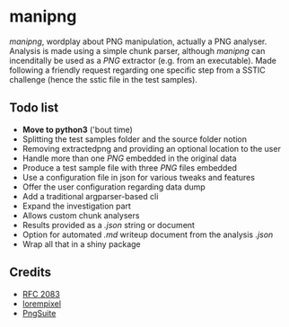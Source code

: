 manipng
=======

_manipng_, wordplay about PNG manipulation, actually a PNG analyser. Analysis is made using a simple chunk parser, although _manipng_ can incenditally be used as a _PNG_ extractor (e.g. from an executable). Made following a friendly request regarding one specific step from a SSTIC challenge (hence the sstic file in the test samples).


Todo list
---------

- **Move to python3** ('bout time)
- Splitting the test samples folder and the source folder notion
- Removing extractedpng and providing an optional location to the user
- Handle more than one _PNG_ embedded in the original data
- Produce a test sample file with three _PNG_ files embedded
- Use a configuration file in json for various tweaks and features
- Offer the user configuration regarding data dump
- Add a traditional argparser-based cli
- Expand the investigation part
- Allows custom chunk analysers
- Results provided as a _.json_ string or document
- Option for automated _.md_ writeup document from the analysis _.json_
- Wrap all that in a shiny package


Credits
---------

- [RFC 2083](https://tools.ietf.org/html/rfc2083)
- [lorempixel](http://lorempixel.com/)
- [PngSuite](http://www.schaik.com/pngsuite/)
